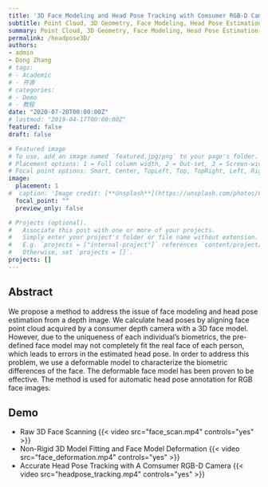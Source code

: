 ```yaml
---
title: '3D Face Modeling and Head Pose Tracking with Comsumer RGB-D Cameras'
subtitle: Point Cloud, 3D Geometry, Face Modeling, Head Pose Estimation
summary: Point Cloud, 3D Geometry, Face Modeling, Head Pose Estimation
permalink: /headpose3D/
authors:
- admin
- Dong Zhang
# tags:
# - Academic
# - 开源
# categories:
# - Demo
# - 教程
date: "2020-07-20T00:00:00Z"
# lastmod: "2019-04-17T00:00:00Z"
featured: false
draft: false

# Featured image
# To use, add an image named `featured.jpg/png` to your page's folder.
# Placement options: 1 = Full column width, 2 = Out-set, 3 = Screen-width
# Focal point options: Smart, Center, TopLeft, Top, TopRight, Left, Right, BottomLeft, Bottom, BottomRight
image:
  placement: 1
#  caption: 'Image credit: [**Unsplash**](https://unsplash.com/photos/CpkOjOcXdUY)'
  focal_point: ""
  preview_only: false

# Projects (optional).
#   Associate this post with one or more of your projects.
#   Simply enter your project's folder or file name without extension.
#   E.g. `projects = ["internal-project"]` references `content/project/deep-learning/index.md`.
#   Otherwise, set `projects = []`.
projects: []
---
```


## Abstract

We propose a method to address the issue of face modeling and head pose estimation from a depth image. We calculate head poses by aligning face point cloud acquired by a consumer depth camera with a 3D face model. However, due to the uniqueness of each individual’s biometrics, the pre-defined face model may not completely fit the real face of each person, which leads to errors in the estimated head pose. In order to address this problem, we use a deformable model to characterize the biometric differences of the face. The deformable face model has been proven to be effective. The method is used for automatic head pose annotation for RGB face images.

## Demo

* Raw 3D Face Scanning
{{< video src="face_scan.mp4" controls="yes" >}}
* Non-Rigid 3D Model Fitting and Face Model Deformation
{{< video src="face_deformation.mp4" controls="yes" >}}
* Accurate Head Pose Tracking with A Comsumer RGB-D Camera
{{< video src="headpose_tracking.mp4" controls="yes" >}}
